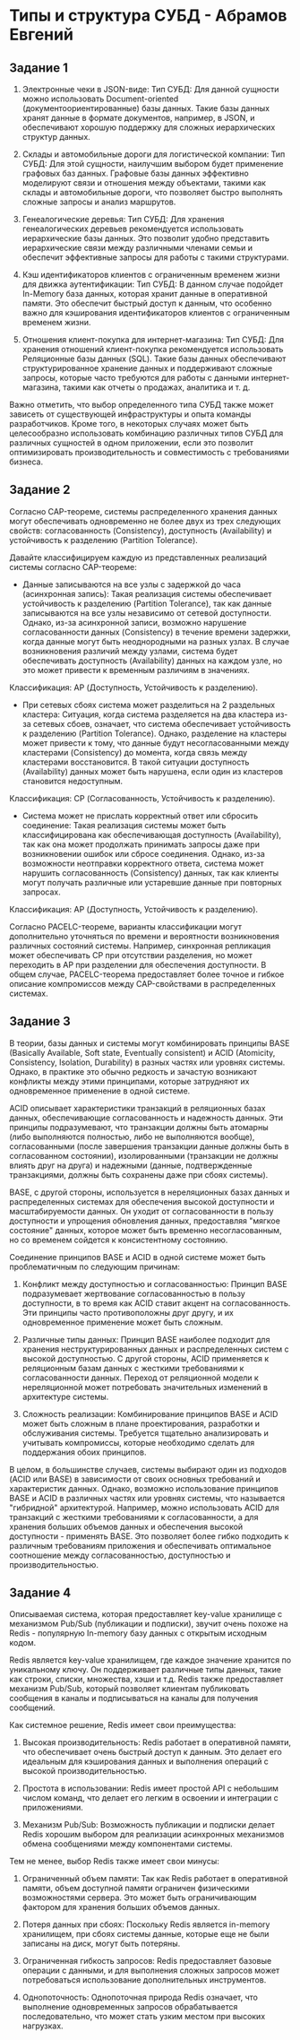 # Типы и структура СУБД - Абрамов Евгений

## Задание 1

1. Электронные чеки в JSON-виде:
Тип СУБД: Для данной сущности можно использовать Document-oriented (документоориентированные) базы данных. Такие базы данных хранят данные в формате документов, например, в JSON, и обеспечивают хорошую поддержку для сложных иерархических структур данных.

2. Склады и автомобильные дороги для логистической компании:
Тип СУБД: Для этой сущности, наилучшим выбором будет применение графовых баз данных. Графовые базы данных эффективно моделируют связи и отношения между объектами, такими как склады и автомобильные дороги, что позволяет быстро выполнять сложные запросы и анализ маршрутов.

3. Генеалогические деревья:
Тип СУБД: Для хранения генеалогических деревьев рекомендуется использовать иерархические базы данных. Это позволит удобно представить иерархические связи между различными членами семьи и обеспечит эффективные запросы для работы с такими структурами.

4. Кэш идентификаторов клиентов с ограниченным временем жизни для движка аутентификации:
Тип СУБД: В данном случае подойдет In-Memory база данных, которая хранит данные в оперативной памяти. Это обеспечит быстрый доступ к данным, что особенно важно для кэширования идентификаторов клиентов с ограниченным временем жизни.

5. Отношения клиент-покупка для интернет-магазина:
Тип СУБД: Для хранения отношений клиент-покупка рекомендуется использовать Реляционные базы данных (SQL). Такие базы данных обеспечивают структурированное хранение данных и поддерживают сложные запросы, которые часто требуются для работы с данными интернет-магазина, такими как отчеты о продажах, аналитика и т. д.

Важно отметить, что выбор определенного типа СУБД также может зависеть от существующей инфраструктуры и опыта команды разработчиков. Кроме того, в некоторых случаях может быть целесообразно использовать комбинацию различных типов СУБД для различных сущностей в одном приложении, если это позволит оптимизировать производительность и совместимость с требованиями бизнеса.

## Задание 2

Согласно CAP-теореме, системы распределенного хранения данных могут обеспечивать одновременно не более двух из трех следующих свойств: согласованность (Consistency), доступность (Availability) и устойчивость к разделению (Partition Tolerance).

Давайте классифицируем каждую из представленных реализаций системы согласно CAP-теореме:

- Данные записываются на все узлы с задержкой до часа (асинхронная запись):
    Такая реализация системы обеспечивает устойчивость к разделению (Partition Tolerance), так как данные записываются на все узлы независимо от сетевой доступности. Однако, из-за асинхронной записи, возможно нарушение согласованности данных (Consistency) в течение времени задержки, когда данные могут быть неоднородными на разных узлах. В случае возникновения различий между узлами, система будет обеспечивать доступность (Availability) данных на каждом узле, но это может привести к временным различиям в значениях.

Классификация: AP (Доступность, Устойчивость к разделению).

- При сетевых сбоях система может разделиться на 2 раздельных кластера:
    Ситуация, когда система разделяется на два кластера из-за сетевых сбоев, означает, что система обеспечивает устойчивость к разделению (Partition Tolerance). Однако, разделение на кластеры может привести к тому, что данные будут несогласованными между кластерами (Consistency) до момента, когда связь между кластерами восстановится. В такой ситуации доступность (Availability) данных может быть нарушена, если один из кластеров становится недоступным.

Классификация: CP (Согласованность, Устойчивость к разделению).

- Система может не прислать корректный ответ или сбросить соединение:
    Такая реализация системы может быть классифицирована как обеспечивающая доступность (Availability), так как она может продолжать принимать запросы даже при возникновении ошибок или сбросе соединения. Однако, из-за возможности неотправки корректного ответа, система может нарушить согласованность (Consistency) данных, так как клиенты могут получать различные или устаревшие данные при повторных запросах.

Классификация: AP (Доступность, Устойчивость к разделению).

Согласно PACELC-теореме, варианты классификации могут дополнительно уточняться по времени и вероятности возникновения различных состояний системы. Например, синхронная репликация может обеспечивать CP при отсутствии разделения, но может переходить в AP при разделении для обеспечения доступности. В общем случае, PACELC-теорема предоставляет более точное и гибкое описание компромиссов между CAP-свойствами в распределенных системах.

## Задание 3

В теории, базы данных и системы могут комбинировать принципы BASE (Basically Available, Soft state, Eventually consistent) и ACID (Atomicity, Consistency, Isolation, Durability) в разных частях или уровнях системы. Однако, в практике это обычно редкость и зачастую возникают конфликты между этими принципами, которые затрудняют их одновременное применение в одной системе.

ACID описывает характеристики транзакций в реляционных базах данных, обеспечивающие согласованность и надежность данных. Эти принципы подразумевают, что транзакции должны быть атомарны (либо выполняются полностью, либо не выполняются вообще), согласованными (после завершения транзакции данные должны быть в согласованном состоянии), изолированными (транзакции не должны влиять друг на друга) и надежными (данные, подтвержденные транзакциями, должны быть сохранены даже при сбоях системы).

BASE, с другой стороны, используется в нереляционных базах данных и распределенных системах для обеспечения высокой доступности и масштабируемости данных. Он уходит от согласованности в пользу доступности и упрощения обновления данных, предоставляя "мягкое состояние" данных, которое может быть временно несогласованным, но со временем сойдется к консистентному состоянию.

Соединение принципов BASE и ACID в одной системе может быть проблематичным по следующим причинам:

1. Конфликт между доступностью и согласованностью: Принцип BASE подразумевает жертвование согласованностью в пользу доступности, в то время как ACID ставит акцент на согласованность. Эти принципы часто противоположны друг другу, и их одновременное применение может быть сложным.

2. Различные типы данных: Принцип BASE наиболее подходит для хранения неструктурированных данных и распределенных систем с высокой доступностью. С другой стороны, ACID применяется к реляционным базам данных с жесткими требованиями к согласованности данных. Переход от реляционной модели к нереляционной может потребовать значительных изменений в архитектуре системы.

3. Сложность реализации: Комбинирование принципов BASE и ACID может быть сложным в плане проектирования, разработки и обслуживания системы. Требуется тщательно анализировать и учитывать компромиссы, которые необходимо сделать для поддержания обоих принципов.

В целом, в большинстве случаев, системы выбирают один из подходов (ACID или BASE) в зависимости от своих основных требований и характеристик данных. Однако, возможно использование принципов BASE и ACID в различных частях или уровнях системы, что называется "гибридной" архитектурой. Например, можно использовать ACID для транзакций с жесткими требованиями к согласованности, а для хранения больших объемов данных и обеспечения высокой доступности - применять BASE. Это позволяет более гибко подходить к различным требованиям приложения и обеспечивать оптимальное соотношение между согласованностью, доступностью и производительностью.

## Задание 4

Описываемая система, которая предоставляет key-value хранилище с механизмом Pub/Sub (публикации и подписки), звучит очень похоже на Redis - популярную In-memory базу данных с открытым исходным кодом.

Redis является key-value хранилищем, где каждое значение хранится по уникальному ключу. Он поддерживает различные типы данных, такие как строки, списки, множества, хэши и т.д. Redis также предоставляет механизм Pub/Sub, который позволяет клиентам публиковать сообщения в каналы и подписываться на каналы для получения сообщений.

Как системное решение, Redis имеет свои преимущества:

1. Высокая производительность: Redis работает в оперативной памяти, что обеспечивает очень быстрый доступ к данным. Это делает его идеальным для кэширования данных и выполнения операций с высокой производительностью.

2. Простота в использовании: Redis имеет простой API с небольшим числом команд, что делает его легким в освоении и интеграции с приложениями.

3. Механизм Pub/Sub: Возможность публикации и подписки делает Redis хорошим выбором для реализации асинхронных механизмов обмена сообщениями между компонентами системы.

Тем не менее, выбор Redis также имеет свои минусы:

1. Ограниченный объем памяти: Так как Redis работает в оперативной памяти, объем доступной памяти ограничен физическими возможностями сервера. Это может быть ограничивающим фактором для хранения больших объемов данных.

2. Потеря данных при сбоях: Поскольку Redis является in-memory хранилищем, при сбоях системы данные, которые еще не были записаны на диск, могут быть потеряны.

3. Ограниченная гибкость запросов: Redis предоставляет базовые операции с данными, и для выполнения сложных запросов может потребоваться использование дополнительных инструментов.

4. Однопоточность: Однопоточная природа Redis означает, что выполнение одновременных запросов обрабатывается последовательно, что может стать узким местом при высоких нагрузках.
